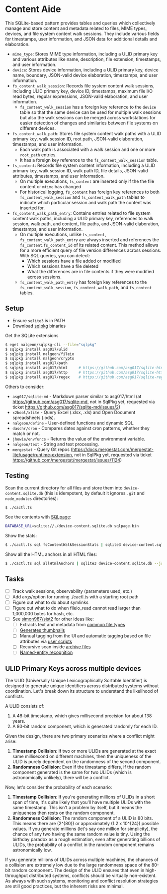 # Content Aide

This SQLite-based pattern provides tables and queries which collectively manage
and store content and metadata related to files, MIME types, devices, and file
system content walk sessions. They include various fields for timestamps, user
information, and JSON data for additional details and elaboration.

- `mime_type`: Stores MIME type information, including a ULID primary key and
  various attributes like name, description, file extension, timestamps, and
  user information.
- `device`: Stores device information, including a ULID primary key, device
  name, boundary, JSON-valid device elaboration, timestamps, and user
  information.
- `fs_content_walk_session`: Records file system content walk sessions,
  including ULID primary key, device ID, timestamps, maximum file I/O read
  bytes, regular expressions, JSON-valid elaboration, and user information.
  - `fs_content_walk_session` has a foreign key reference to the `device` table
    so that the same device can be used for multiple walk sessions but also the
    walk sessions can be merged across workstations for easier detection of
    changes and similaries between file systems on different devices.
- `fs_content_walk_path`: Stores file system content walk paths with a ULID
  primary key, walk session ID, root path, JSON-valid elaboration, timestamps,
  and user information.
  - Each walk path is associated with a walk session and one or more `root_path`
    entries.
  - It has a foreign key reference to the `fs_content_walk_session` table.
- `fs_content`: Records file system content information, including a ULID
  primary key, walk session ID, walk path ID, file details, JSON-valid
  attributes, timestamps, and user information.
  - On multiple executions, `fs_content` are inserted only if the the file
    content or `mtime` has changed
  - For historical logging, `fs_content` has foreign key references to both
    `fs_content_walk_session` and `fs_content_walk_path` tables to indicate
    which particular session and walk path the content was inserted for.
- `fs_content_walk_path_entry`: Contains entries related to file system content
  walk paths, including a ULID primary key, references to walk session, walk
  path, and content, file paths, and JSON-valid elaboration, timestamps, and
  user information.
  - On multiple executions, unlike `fs_content`, `fs_content_walk_path_entry`
    are always inserted and references the `fs_content`.`fs_content_id` of its
    related content. This method allows for a more efficient query of file
    version differences across sessions. With SQL queries, you can detect:
    - Which sessions have a file added or modified
    - Which sessions have a file deleted
    - What the differences are in file contents if they were modified across
      sessions.
  - `fs_content_walk_path_entry` has foreign key references to the
    `fs_content_walk_session`, `fs_content_walk_path`, and `fs_content` tables.

## Setup

- Ensure `sqlite3` is in PATH
- Download [sqlpkg](https://sqlpkg.org/) binaries

Get the SQLite extensions

```bash
$ eget nalgeon/sqlpkg-cli --file="sqlpkg"
$ sqlpkg install asg017/ulid
$ sqlpkg install nalgeon/fileio
$ sqlpkg install nalgeon/crypto
$ sqlpkg install asg017/path
$ sqlpkg install asg017/html     # https://github.com/asg017/sqlite-html/blob/main/docs.md
$ sqlpkg install asg017/http     # https://github.com/asg017/sqlite-http/blob/main/docs.md
$ sqlpkg install asg017/regex    # https://github.com/asg017/sqlite-regex/blob/main/docs.md
```

Others to consider:

- `asg017/sqlite-md` - Markdown parser similar to asg017/html (at
  https://github.com/asg017/sqlite-md, not in SqlPkg yet, requested via ticket
  https://github.com/asg017/sqlite-md/issues/2)
- `x2bool/xlite` - Query Excel (.xlsx, .xls) and Open Document spreadsheets
  (.ods).
- `nalgeon/define` - User-defined functions and dynamic SQL.
- `daschr/cron` - Compares dates against cron patterns, whether they match or
  not.
- `jhowie/envfuncs` - Returns the value of the environment variable.
- `nalgeon/text` - String and text processing.
- `mergestat` - Query Git repos
  (https://docs.mergestat.com/mergestat-lite/usage/runtime-extension, not in
  SqlPkg yet, requested via ticket
  https://github.com/mergestat/mergestat/issues/1124)

## Testing

Scan the current directory for all files and store them into
`device-content.sqlite.db` (this is idempotent, by default it ignores `.git` and
`node_modules` directories):

```bash
$ ./cactl.ts
```

See the contents with [SQLpage](https://github.com/lovasoa/SQLpage):

```bash
DATABASE_URL=sqlite://./device-content.sqlite.db sqlpage.bin
```

Show the stats:

```bash
$ ./cactl.ts sql fsContentWalkSessionStats | sqlite3 device-content.sqlite.db --table
```

Show all the HTML anchors in all HTML files:

```bash
$ ./cactl.ts sql allHtmlAnchors | sqlite3 device-content.sqlite.db --json
```

## Tasks

- [ ] Track walk sessions, observability (parameters used, etc.)
- [ ] Add args/option for running ./cactl.ts with a starting root path
- [ ] Figure out what to do about symlinks
- [ ] Figure out what to do when fileio_read cannot read larger than 1,000,000
      bytes for hash, etc.
- [ ] See [simon987/sist2](https://github.com/simon987/sist2) for other ideas
      like:
  - [ ] Extracts text and metadata from
        [common file types](https://github.com/simon987/sist2#format-support)
  - [ ] [Generates thumbnails](https://github.com/simon987/sist2#format-support)
  - [ ] Manual tagging from the UI and automatic tagging based on file
        attributes via
        [user scripts](https://github.com/simon987/sist2/blob/master/docs/scripting.md)
  - [ ] Recursive scan inside
        [archive files](https://github.com/simon987/sist2#archive-files)
  - [ ] [Named-entity recognition](https://github.com/simon987/sist2#NER)

## ULID Primary Keys across multiple devices

The ULID (Universally Unique Lexicographically Sortable Identifier) is designed
to generate unique identifiers across distributed systems without coordination.
Let's break down its structure to understand the likelihood of conflicts.

A ULID consists of:

1. A 48-bit timestamp, which gives millisecond precision for about 138 years.
2. A 80-bit random component, which is generated randomly for each ID.

Given the design, there are two primary scenarios where a conflict might arise:

1. **Timestamp Collision**: If two or more ULIDs are generated at the exact same
   millisecond on different machines, then the uniqueness of the ULID is purely
   dependent on the randomness of the second component.
2. **Randomness Collision**: Even if the timestamp differs, if the random
   component generated is the same for two ULIDs (which is astronomically
   unlikely), there will be a conflict.

Now, let's consider the probability of each scenario:

1. **Timestamp Collision**: If you're generating millions of ULIDs in a short
   span of time, it's quite likely that you'll have multiple ULIDs with the same
   timestamp. This isn't a problem by itself, but it means the uniqueness then
   rests on the random component.
2. **Randomness Collision**: The random component of a ULID is 80 bits. This
   means there are \(2^{80}\) or approximately \(1.2 x 10^{24}\) possible
   values. If you generate millions (let's say one million for simplicity), the
   chance of any two having the same random value is tiny. Using the birthday
   paradox as a rough estimation, even after generating billions of ULIDs, the
   probability of a conflict in the random component remains astronomically low.

If you generate millions of ULIDs across multiple machines, the chances of a
collision are extremely low due to the large randomness space of the 80-bit
random component. The design of the ULID ensures that even in high-throughput
distributed systems, conflicts should be virtually non-existent. As always with
such systems, monitoring and conflict resolution strategies are still good
practices, but the inherent risks are minimal.
